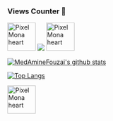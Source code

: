 ### Views Counter 👀 

<p float="left">
  <img src="https://github.githubassets.com/images/modules/site/sponsors/pixel-mona-heart.gif" alt="Pixel Mona heart" width="64" height="64">
 <img src="http://profile-counter.glitch.me/MedAmineFouzai/count.svg" />
   <img src="https://user-images.githubusercontent.com/274624/98246874-2e18a800-1f73-11eb-8583-f2c1f7d293f0.gif" alt="Pixel Mona heart" width="64" height="64">
 

</p>


<p float="left">
 
[![MedAmineFouzai's github stats](https://github-readme-stats.vercel.app/api?username=MedAmineFouzai&show_icons=true&theme=dark  )](https://github.com/MedAmineFouzai)
 
[![Top Langs](https://github-readme-stats.vercel.app/api/top-langs/?username=MedAmineFouzai&layout=compact&show_icons=true&theme=dark )](https://github.com/anuraghazra/github-readme-stats)

   <img src="https://github.githubassets.com/images/mona-loading-dark.gif" alt="Pixel Mona heart" width="64" height="64">

</p>

